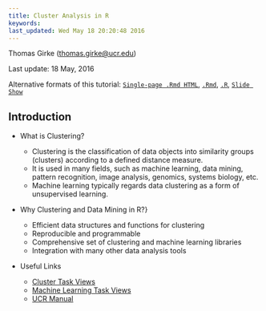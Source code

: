 ```yaml
---
title: Cluster Analysis in R 
keywords: 
last_updated: Wed May 18 20:20:48 2016
---
```

Thomas Girke (thomas.girke@ucr.edu)

Last update: 18 May, 2016 

Alternative formats of this tutorial:
[`Single-page .Rmd HTML`](http://girke.bioinformatics.ucr.edu/GEN242/vignettes/14_Rclustering/Rclustering.html),
[`.Rmd`](https://raw.githubusercontent.com/tgirke/GEN242/master/vignettes/14_Rclustering/Rclustering.Rmd),
[`.R`](https://raw.githubusercontent.com/tgirke/GEN242/master/vignettes/14_Rgraphics/Rclustering.R),
[`Slide Show`](http://girke.bioinformatics.ucr.edu/GEN242/mydoc/mydoc_slides_17.html)

## Introduction

- What is Clustering?
    - Clustering is the classification of data objects into similarity groups (clusters) according to a defined distance measure. 
    - It is used in many fields, such as machine learning, data mining, pattern recognition, image analysis, genomics, systems biology, etc. 
    - Machine learning typically regards data clustering as a form of unsupervised learning.

- Why Clustering and Data Mining in R?}
    - Efficient data structures and functions for clustering
    - Reproducible and programmable
    - Comprehensive set of clustering and machine learning libraries 
    - Integration with many other data analysis tools

- Useful Links
    - [Cluster Task Views](http://cran.cnr.berkeley.edu/web/views/Cluster.html)
    - [Machine Learning Task Views](http://cran.cnr.berkeley.edu/web/views/MachineLearning.html)
    - [UCR Manual](http://manuals.bioinformatics.ucr.edu/home/R\_BioCondManual\#TOC-Clustering-and-Data-Mining-in-R)

